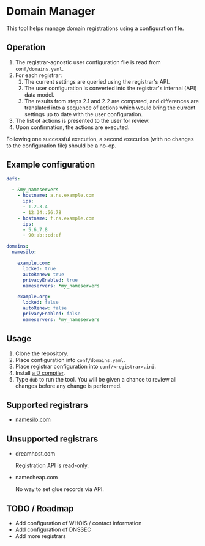 Domain Manager
==============

This tool helps manage domain registrations using a configuration file.

Operation
---------

1. The registrar-agnostic user configuration file is read from `conf/domains.yaml`.
2. For each registrar:
   1. The current settings are queried using the registrar's API.
   2. The user configuration is converted into the registrar's internal (API) data model.
   3. The results from steps 2.1 and 2.2 are compared, 
      and differences are translated into a sequence of actions 
      which would bring the current settings up to date with the user configuration.
3. The list of actions is presented to the user for review.
4. Upon confirmation, the actions are executed.

Following one successful execution, a second execution (with no changes to the configuration file) should be a no-op.

Example configuration
---------------------

```yaml
defs:

  - &my_nameservers
    - hostname: a.ns.example.com
      ips:
      - 1.2.3.4
      - 12:34::56:78
    - hostname: f.ns.example.com
      ips:
      - 5.6.7.8
      - 90:ab::cd:ef

domains:
  namesilo:

    example.com:
      locked: true
      autoRenew: true
      privacyEnabled: true
      nameservers: *my_nameservers

    example.org:
      locked: false
      autoRenew: false
      privacyEnabled: false
      nameservers: *my_nameservers
```

Usage
-----

1. Clone the repository.
2. Place configuration into `conf/domains.yaml`.
3. Place registrar configuration into `conf/<registrar>.ini`.
4. Install [a D compiler](https://dlang.org/download.html).
5. Type `dub` to run the tool.
   You will be given a chance to review all changes before any change is performed.

Supported registrars
--------------------

- [namesilo.com](https://www.namesilo.com/)

Unsupported registrars
----------------------

- dreamhost.com 

  Registration API is read-only.

- namecheap.com 

  No way to set glue records via API.

TODO / Roadmap
--------------

- Add configuration of WHOIS / contact information
- Add configuration of DNSSEC
- Add more registrars
